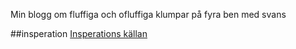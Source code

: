 Min blogg om fluffiga och ofluffiga klumpar på fyra ben med svans 

##insperation
[Insperations källan](https://sv.wix.com/website-template/view/html/1970?siteId=14096bd9-cc23-4e2c-93cf-cd2d407a90b9&metaSiteId=d962307b-e5a8-4cdc-b768-2e8eeb21ac60&originUrl=https%3A%2F%2Fsv.wix.com%2Fwebsite%2Ftemplates%2Fhtml%2Fblog%2F6&tpClick=view_button)
